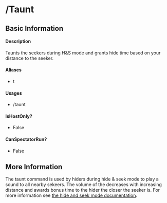 ﻿# /Taunt

## Basic Information

#### Description
Taunts the seekers during H&S mode and grants hide time based on your distance to the seeker.

#### Aliases
- t

#### Usages
- /taunt

#### IsHostOnly?
- False

#### CanSpectatorRun?
- False

## More Information
The taunt command is used by hiders during hide & seek mode to play a sound to all nearby sekeers. The volume of the decreases with increasing distance and awards bonus time to the hider the closer the seeker is.
For more information see [the hide and seek mode documentation](../HideSeek.md).